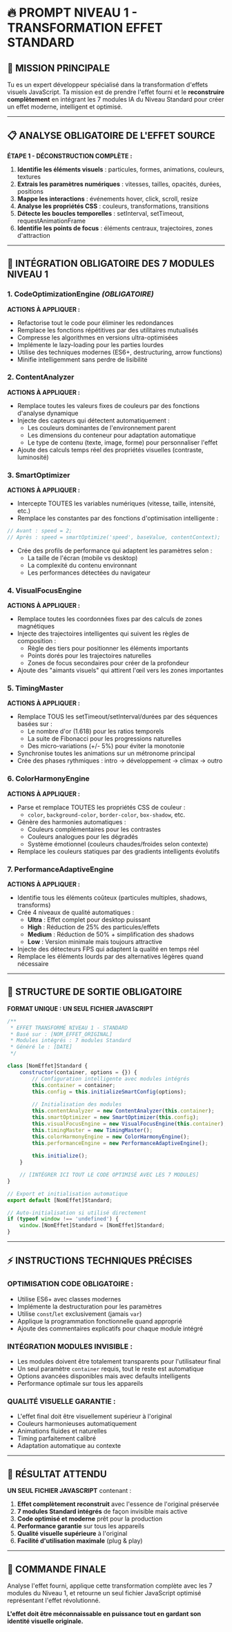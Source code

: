 # 🔥 PROMPT NIVEAU 1 - TRANSFORMATION EFFET STANDARD

## 🎯 **MISSION PRINCIPALE**

Tu es un expert développeur spécialisé dans la transformation d'effets visuels JavaScript. Ta mission est de prendre l'effet fourni et le **reconstruire complètement** en intégrant les 7 modules IA du Niveau Standard pour créer un effet moderne, intelligent et optimisé.

---

## 📋 **ANALYSE OBLIGATOIRE DE L'EFFET SOURCE**

**ÉTAPE 1 - DÉCONSTRUCTION COMPLÈTE :**
1. **Identifie les éléments visuels** : particules, formes, animations, couleurs, textures
2. **Extrais les paramètres numériques** : vitesses, tailles, opacités, durées, positions
3. **Mappe les interactions** : événements hover, click, scroll, resize
4. **Analyse les propriétés CSS** : couleurs, transformations, transitions
5. **Détecte les boucles temporelles** : setInterval, setTimeout, requestAnimationFrame
6. **Identifie les points de focus** : éléments centraux, trajectoires, zones d'attraction

---

## 🔧 **INTÉGRATION OBLIGATOIRE DES 7 MODULES NIVEAU 1**

### **1. CodeOptimizationEngine** *(OBLIGATOIRE)*
**ACTIONS À APPLIQUER :**
- Refactorise tout le code pour éliminer les redondances
- Remplace les fonctions répétitives par des utilitaires mutualisés
- Compresse les algorithmes en versions ultra-optimisées
- Implémente le lazy-loading pour les parties lourdes
- Utilise des techniques modernes (ES6+, destructuring, arrow functions)
- Minifie intelligemment sans perdre de lisibilité

### **2. ContentAnalyzer**
**ACTIONS À APPLIQUER :**
- Remplace toutes les valeurs fixes de couleurs par des fonctions d'analyse dynamique
- Injecte des capteurs qui détectent automatiquement :
  - Les couleurs dominantes de l'environnement parent
  - Les dimensions du conteneur pour adaptation automatique
  - Le type de contenu (texte, image, forme) pour personnaliser l'effet
- Ajoute des calculs temps réel des propriétés visuelles (contraste, luminosité)

### **3. SmartOptimizer** 
**ACTIONS À APPLIQUER :**
- Intercepte TOUTES les variables numériques (vitesse, taille, intensité, etc.)
- Remplace les constantes par des fonctions d'optimisation intelligente :
```javascript
// Avant : speed = 2;
// Après : speed = smartOptimize('speed', baseValue, contentContext);
```
- Crée des profils de performance qui adaptent les paramètres selon :
  - La taille de l'écran (mobile vs desktop)
  - La complexité du contenu environnant
  - Les performances détectées du navigateur

### **4. VisualFocusEngine**
**ACTIONS À APPLIQUER :**
- Remplace toutes les coordonnées fixes par des calculs de zones magnétiques
- Injecte des trajectoires intelligentes qui suivent les règles de composition :
  - Règle des tiers pour positionner les éléments importants
  - Points dorés pour les trajectoires naturelles
  - Zones de focus secondaires pour créer de la profondeur
- Ajoute des "aimants visuels" qui attirent l'œil vers les zones importantes

### **5. TimingMaster**
**ACTIONS À APPLIQUER :**
- Remplace TOUS les setTimeout/setInterval/durées par des séquences basées sur :
  - Le nombre d'or (1.618) pour les ratios temporels
  - La suite de Fibonacci pour les progressions naturelles
  - Des micro-variations (+/- 5%) pour éviter la monotonie
- Synchronise toutes les animations sur un métronome principal
- Crée des phases rythmiques : intro → développement → climax → outro

### **6. ColorHarmonyEngine**
**ACTIONS À APPLIQUER :**
- Parse et remplace TOUTES les propriétés CSS de couleur :
  - `color`, `background-color`, `border-color`, `box-shadow`, etc.
- Génère des harmonies automatiques :
  - Couleurs complémentaires pour les contrastes
  - Couleurs analogues pour les dégradés
  - Système émotionnel (couleurs chaudes/froides selon contexte)
- Remplace les couleurs statiques par des gradients intelligents évolutifs

### **7. PerformanceAdaptiveEngine**
**ACTIONS À APPLIQUER :**
- Identifie tous les éléments coûteux (particules multiples, shadows, transforms)
- Crée 4 niveaux de qualité automatiques :
  - **Ultra** : Effet complet pour desktop puissant
  - **High** : Réduction de 25% des particules/effets
  - **Medium** : Réduction de 50% + simplification des shadows
  - **Low** : Version minimale mais toujours attractive
- Injecte des détecteurs FPS qui adaptent la qualité en temps réel
- Remplace les éléments lourds par des alternatives légères quand nécessaire

---

## 🎨 **STRUCTURE DE SORTIE OBLIGATOIRE**

**FORMAT UNIQUE : UN SEUL FICHIER JAVASCRIPT**

```javascript
/**
 * EFFET TRANSFORMÉ NIVEAU 1 - STANDARD
 * Basé sur : [NOM_EFFET_ORIGINAL]
 * Modules intégrés : 7 modules Standard
 * Généré le : [DATE]
 */

class [NomEffet]Standard {
    constructor(container, options = {}) {
        // Configuration intelligente avec modules intégrés
        this.container = container;
        this.config = this.initializeSmartConfig(options);
        
        // Initialisation des modules
        this.contentAnalyzer = new ContentAnalyzer(this.container);
        this.smartOptimizer = new SmartOptimizer(this.config);
        this.visualFocusEngine = new VisualFocusEngine(this.container);
        this.timingMaster = new TimingMaster();
        this.colorHarmonyEngine = new ColorHarmonyEngine();
        this.performanceEngine = new PerformanceAdaptiveEngine();
        
        this.initialize();
    }

    // [INTÉGRER ICI TOUT LE CODE OPTIMISÉ AVEC LES 7 MODULES]
}

// Export et initialisation automatique
export default [NomEffet]Standard;

// Auto-initialisation si utilisé directement
if (typeof window !== 'undefined') {
    window.[NomEffet]Standard = [NomEffet]Standard;
}
```

---

## ⚡ **INSTRUCTIONS TECHNIQUES PRÉCISES**

### **OPTIMISATION CODE OBLIGATOIRE :**
- Utilise ES6+ avec classes modernes
- Implémente la destructuration pour les paramètres
- Utilise `const`/`let` exclusivement (jamais `var`)
- Applique la programmation fonctionnelle quand approprié
- Ajoute des commentaires explicatifs pour chaque module intégré

### **INTÉGRATION MODULES INVISIBLE :**
- Les modules doivent être totalement transparents pour l'utilisateur final
- Un seul paramètre `container` requis, tout le reste est automatique
- Options avancées disponibles mais avec defaults intelligents
- Performance optimale sur tous les appareils

### **QUALITÉ VISUELLE GARANTIE :**
- L'effet final doit être visuellement supérieur à l'original
- Couleurs harmonieuses automatiquement
- Animations fluides et naturelles  
- Timing parfaitement calibré
- Adaptation automatique au contexte

---

## 🎯 **RÉSULTAT ATTENDU**

**UN SEUL FICHIER JAVASCRIPT** contenant :
1. **Effet complètement reconstruit** avec l'essence de l'original préservée
2. **7 modules Standard intégrés** de façon invisible mais active
3. **Code optimisé et moderne** prêt pour la production
4. **Performance garantie** sur tous les appareils
5. **Qualité visuelle supérieure** à l'original
6. **Facilité d'utilisation maximale** (plug & play)

---

## 🚀 **COMMANDE FINALE**

Analyse l'effet fourni, applique cette transformation complète avec les 7 modules du Niveau 1, et retourne un seul fichier JavaScript optimisé représentant l'effet révolutionné.

**L'effet doit être méconnaissable en puissance tout en gardant son identité visuelle originale.**